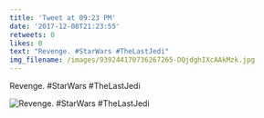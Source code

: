 ```yaml
---
title: 'Tweet at 09:23 PM'
date: '2017-12-08T21:23:55'
retweets: 0
likes: 0
text: "Revenge. #StarWars #TheLastJedi"
img_filename: /images/939244170736267265-DQjdghIXcAAkMzk.jpg
---
```

Revenge. #StarWars #TheLastJedi

![Revenge. #StarWars #TheLastJedi](/images/939244170736267265-DQjdghIXcAAkMzk.jpg "Revenge. #StarWars #TheLastJedi")